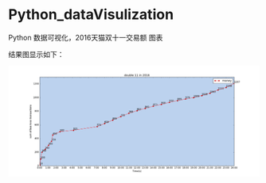 # Python_dataVisulization
Python 数据可视化，2016天猫双十一交易额 图表

结果图显示如下：

![image](https://github.com/zhengjiaqin1212/Python_dataVisulization/blob/master/double11.png)
